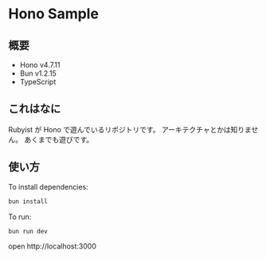 # Hono Sample
## 概要
- Hono v4.7.11
- Bun v1.2.15
- TypeScript

## これはなに
Rubyist が Hono で遊んでいるリポジトリです。
アーキテクチャとかは知りません。
あくまでも遊びです。

## 使い方

To install dependencies:
```sh
bun install
```

To run:
```sh
bun run dev
```

open http://localhost:3000
